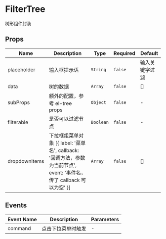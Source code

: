 # FilterTree

树形组件封装

## Props

<!-- @vuese:FilterTree:props:start -->

| Name          | Description                                                                                                           | Type      | Required | Default        |
| ------------- | --------------------------------------------------------------------------------------------------------------------- | --------- | -------- | -------------- |
| placeholder   | 输入框提示语                                                                                                          | `String`  | `false`  | 输入关键字过滤 |
| data          | 树的数据                                                                                                              | `Array`   | `false`  | []             |
| subProps      | 额外的配置，参考 el-tree props                                                                                        | `Object`  | `false`  | -              |
| filterable    | 是否可以过滤节点                                                                                                      | `Boolean` | `false`  | -              |
| dropdownItems | 下拉框组菜单对象 [{ label: '菜单名', callback: '回调方法，参数为当前节点', event: '事件名，传了 callback 可以为空' }] | `Array`   | `false`  | []             |

<!-- @vuese:FilterTree:props:end -->

## Events

<!-- @vuese:FilterTree:events:start -->

| Event Name | Description        | Parameters |
| ---------- | ------------------ | ---------- |
| command    | 点击下拉菜单时触发 | -          |

<!-- @vuese:FilterTree:events:end -->
